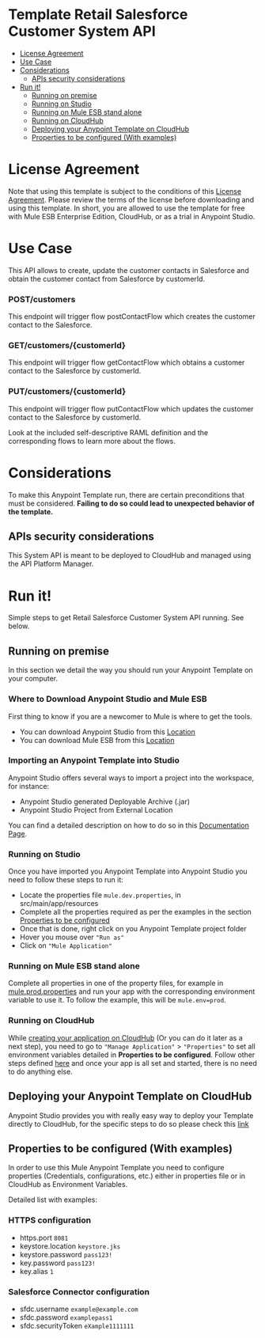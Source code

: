 # Template Retail Salesforce Customer System API

+ [License Agreement](#licenseagreement)
+ [Use Case](#usecase)
+ [Considerations](#considerations)
	* [APIs security considerations](#apissecurityconsiderations)
+ [Run it!](#runit)
	* [Running on premise](#runonopremise)
	* [Running on Studio](#runonstudio)
	* [Running on Mule ESB stand alone](#runonmuleesbstandalone)
	* [Running on CloudHub](#runoncloudhub)
	* [Deploying your Anypoint Template on CloudHub](#deployingyouranypointtemplateoncloudhub)
	* [Properties to be configured (With examples)](#propertiestobeconfigured)

# License Agreement <a name="licenseagreement"/>
Note that using this template is subject to the conditions of this [License Agreement](AnypointTemplateLicense.pdf).
Please review the terms of the license before downloading and using this template. In short, you are allowed to use the template for free with Mule ESB Enterprise Edition, CloudHub, or as a trial in Anypoint Studio.

# Use Case <a name="usecase"/>

This API allows to create, update the customer contacts in Salesforce and obtain the customer contact from Salesforce by customerId.

### POST/customers
This endpoint will trigger flow postContactFlow which creates the customer contact to the Salesforce.

### GET/customers/{customerId}
This endpoint will trigger flow getContactFlow which obtains a customer contact to the Salesforce by customerId.

### PUT/customers/{customerId}
This endpoint will trigger flow putContactFlow which updates the customer contact to the Salesforce by customerId.         

Look at the included self-descriptive RAML definition and the corresponding flows to learn more about the flows.

# Considerations <a name="considerations"/>

To make this Anypoint Template run, there are certain preconditions that must be considered. **Failing to do so could lead to unexpected behavior of the template.**

## APIs security considerations <a name="apissecurityconsiderations"/>
This System API is meant to be deployed to CloudHub and managed using the API Platform Manager.

# Run it! <a name="runit"/>
Simple steps to get Retail Salesforce Customer System API running.
See below.

## Running on premise <a name="runonopremise"/>
In this section we detail the way you should run your Anypoint Template on your computer.

### Where to Download Anypoint Studio and Mule ESB
First thing to know if you are a newcomer to Mule is where to get the tools.

+ You can download Anypoint Studio from this [Location](https://www.mulesoft.com/platform/studio)
+ You can download Mule ESB from this [Location](https://www.mulesoft.com/platform/soa/mule-esb-open-source-esb)

### Importing an Anypoint Template into Studio
Anypoint Studio offers several ways to import a project into the workspace, for instance:

+ Anypoint Studio generated Deployable Archive (.jar)
+ Anypoint Studio Project from External Location

You can find a detailed description on how to do so in this [Documentation Page](https://docs.mulesoft.com/anypoint-studio/v/6/importing-and-exporting-in-studio).

### Running on Studio <a name="runonstudio"/>
Once you have imported you Anypoint Template into Anypoint Studio you need to follow these steps to run it:

+ Locate the properties file `mule.dev.properties`, in src/main/app/resources
+ Complete all the properties required as per the examples in the section [Properties to be configured](#propertiestobeconfigured)
+ Once that is done, right click on you Anypoint Template project folder
+ Hover you mouse over `"Run as"`
+ Click on `"Mule Application"`

### Running on Mule ESB stand alone <a name="runonmuleesbstandalone"/>
Complete all properties in one of the property files, for example in [mule.prod.properties](../master/src/main/resources/mule.prod.properties) and run your app with the corresponding environment variable to use it. To follow the example, this will be `mule.env=prod`.

### Running on CloudHub <a name="runoncloudhub"/>
While [creating your application on CloudHub](https://docs.mulesoft.com/runtime-manager/hello-world-on-cloudhub) (Or you can do it later as a next step), you need to go to `"Manage Application"` > `"Properties"` to set all environment variables detailed in **Properties to be configured**.
Follow other steps defined [here](#runonpremise) and once your app is all set and started, there is no need to do anything else.

## Deploying your Anypoint Template on CloudHub <a name="deployingyouranypointtemplateoncloudhub"/>
Anypoint Studio provides you with really easy way to deploy your Template directly to CloudHub, for the specific steps to do so please check this [link](https://docs.mulesoft.com/mule-user-guide/v/3.8/deploying#DeployingMuleApplications-DeploytoCloudHub)

## Properties to be configured (With examples) <a name="propertiestobeconfigured"/>
In order to use this Mule Anypoint Template you need to configure properties (Credentials, configurations, etc.) either in properties file or in CloudHub as Environment Variables.

Detailed list with examples:
### HTTPS configuration
+ https.port `8081`
+ keystore.location `keystore.jks`
+ keystore.password `pass123!`
+ key.password `pass123!`
+ key.alias `1`

### Salesforce Connector configuration
+ sfdc.username `example@example.com`
+ sfdc.password `examplepass1`
+ sfdc.securityToken `eXample1111111`
